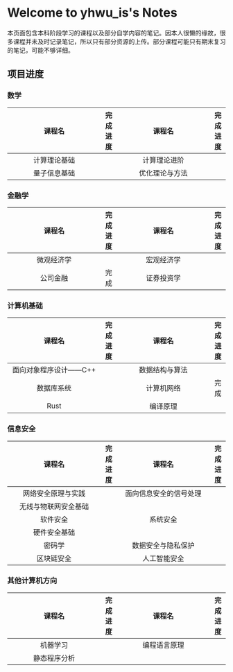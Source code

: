 # Welcome to yhwu_is's Notes

本页面包含本科阶段学习的课程以及部分自学内容的笔记。因本人很懒的缘故，很多课程并未及时记录笔记，所以只有部分资源的上传。部分课程可能只有期末复习的笔记，可能不够详细。

## 项目进度

### 数学

| <span style="display:inline-block;width:200px">课程名</span> | 完成进度 | <span style="display:inline-block;width:200px">课程名</span> | 完成进度 |
| :----------------------------------------------------------: | :------: | :----------------------------------------------------------: | :------: |
|                         计算理论基础                         |          |                         计算理论进阶                         |          |
|                         量子信息基础                         |          |                        优化理论与方法                        |          |

### 金融学

| <span style="display:inline-block;width:200px">课程名</span> | 完成进度 | <span style="display:inline-block;width:200px">课程名</span> | 完成进度 |
| :----------------------------------------------------------: | :------: | :----------------------------------------------------------: | :------: |
|                          微观经济学                          |          |                          宏观经济学                          |          |
|                           公司金融                           |   完成   |                          证券投资学                          |          |

### 计算机基础

| <span style="display:inline-block;width:200px">课程名</span> | 完成进度 | <span style="display:inline-block;width:200px">课程名</span> | 完成进度 |
| :----------------------------------------------------------: | :------: | :----------------------------------------------------------: | :------: |
|                    面向对象程序设计——C++                     |          |                        数据结构与算法                        |          |
|                          数据库系统                          |          |                          计算机网络                          |   完成   |
|                             Rust                             |          |                           编译原理                           |          |

### 信息安全

| <span style="display:inline-block;width:200px">课程名</span> | 完成进度 | <span style="display:inline-block;width:200px">课程名</span> | 完成进度 |
| :----------------------------------------------------------: | :------: | :----------------------------------------------------------: | :------: |
|                      网络安全原理与实践                      |          |                    面向信息安全的信号处理                    |          |
|                     无线与物联网安全基础                     |          |                                                              |          |
|                           软件安全                           |          |                           系统安全                           |          |
|                         硬件安全基础                         |          |                                                              |          |
|                            密码学                            |          |                      数据安全与隐私保护                      |          |
|                          区块链安全                          |          |                         人工智能安全                         |          |

### 其他计算机方向

| <span style="display:inline-block;width:200px">课程名</span> | 完成进度 | <span style="display:inline-block;width:200px">课程名</span> | 完成进度 |
| :----------------------------------------------------------: | :------: | :----------------------------------------------------------: | :------: |
|                           机器学习                           |          |                         编程语言原理                         |          |
|                         静态程序分析                         |          |                                                              |          |

